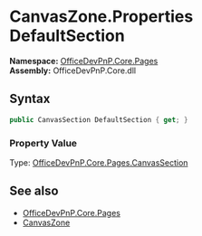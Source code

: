 # CanvasZone.Properties DefaultSection
  

**Namespace:** [OfficeDevPnP.Core.Pages](OfficeDevPnP.Core.Pages.md)  
**Assembly:** OfficeDevPnP.Core.dll  
## Syntax
```C#
public CanvasSection DefaultSection { get; }
```

### Property Value
Type: [OfficeDevPnP.Core.Pages.CanvasSection](OfficeDevPnP.Core.Pages.CanvasSection.md)  

## See also
- [OfficeDevPnP.Core.Pages](OfficeDevPnP.Core.Pages.md)
- [CanvasZone](OfficeDevPnP.Core.Pages.CanvasZone.md) 
